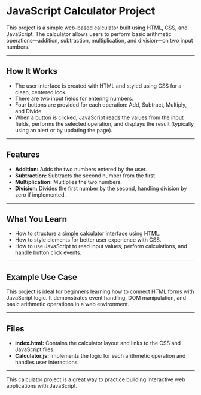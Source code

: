 # JavaScript Calculator Project

This project is a simple web-based calculator built using HTML, CSS, and JavaScript. The calculator allows users to perform basic arithmetic operations—addition, subtraction, multiplication, and division—on two input numbers.

---

## How It Works

- The user interface is created with HTML and styled using CSS for a clean, centered look.
- There are two input fields for entering numbers.
- Four buttons are provided for each operation: Add, Subtract, Multiply, and Divide.
- When a button is clicked, JavaScript reads the values from the input fields, performs the selected operation, and displays the result (typically using an alert or by updating the page).

---

## Features

- **Addition:** Adds the two numbers entered by the user.
- **Subtraction:** Subtracts the second number from the first.
- **Multiplication:** Multiplies the two numbers.
- **Division:** Divides the first number by the second, handling division by zero if implemented.

---

## What You Learn

- How to structure a simple calculator interface using HTML.
- How to style elements for better user experience with CSS.
- How to use JavaScript to read input values, perform calculations, and handle button click events.

---

## Example Use Case

This project is ideal for beginners learning how to connect HTML forms with JavaScript logic. It demonstrates event handling, DOM manipulation, and basic arithmetic operations in a web environment.

---

## Files

- **index.html:** Contains the calculator layout and links to the CSS and JavaScript files.
- **Calculator.js:** Implements the logic for each arithmetic operation and handles user interactions.

---

This calculator project is a great way to practice building interactive web applications with JavaScript.